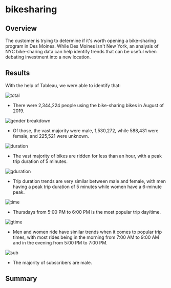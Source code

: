 # bikesharing

## Overview
The customer is trying to determine if it's worth opening a bike-sharing program in Des Moines. While Des Moines isn't New York, an analysis of NYC bike-sharing data can help identify trends that can be useful when debating investment into a new location.

## Results
With the help of Tableau, we were able to identify that:

![total](https://github.com/typicalchazz/bikesharing/blob/main/Images/Total.png)
- There were 2,344,224 people using the bike-sharing bikes in August of 2019.

![gender breakdown](https://github.com/typicalchazz/bikesharing/blob/main/Images/Gender_Breakdown.png)
- Of those, the vast majority were male, 1,530,272, while 588,431 were female, and 225,521 were unknown.

![duration](https://github.com/typicalchazz/bikesharing/blob/main/Images/Tripduration.png)
- The vast majority of bikes are ridden for less than an hour, with a peak trip duration of 5 minutes.

![gduration](https://github.com/typicalchazz/bikesharing/blob/main/Images/Gender_Tripduration.png)
- Trip duration trends are very similar between male and female, with men having a peak trip duration of 5 minutes while women have a 6-minute peak.

![time](https://github.com/typicalchazz/bikesharing/blob/main/Images/Time.png)
- Thursdays from 5:00 PM to 6:00 PM is the most popular trip day/time.

![gtime](https://github.com/typicalchazz/bikesharing/blob/main/Images/Gender_Time.png)
- Men and women ride have similar trends when it comes to popular trip times, with most rides being in the morning from 7:00 AM to 9:00 AM and in the evening from 5:00 PM to 7:00 PM.

![sub](https://github.com/typicalchazz/bikesharing/blob/main/Images/Subscriber.png)
- The majority of subscribers are male. 

## Summary